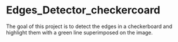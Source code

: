 # Edges_Detector_checkercoard
The goal of this project is to detect the edges in a checkerboard and highlight them with a green line superimposed on the image.
